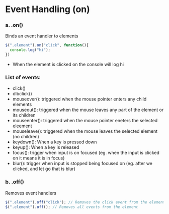 # Event Handling (on)

### a. .on()
Binds an event handler to elements
```javascript
$(".element").on("click", function(){
  console.log("hi");
})
```
- When the element is clicked on the console will log hi

### List of events:
- click()
- dlbclick()
- mouseover(): triggered when the mouse pointer enters any child elements 
- mouseout(): triggered when the mouse leaves any part of the element or its children
- mouseenter(): triggered when the mouse pointer eneters the selected eleement
- mouseleave(): triggered when the mouse leaves the selected element (no children)
- keydown(): When a key is pressed down
- keyup(): When a key is released
- focus(): trigger when input is on focused (eg. when the input is clicked on it means it is in focus)
- blur(): trigger when input is stopped being focused on (eg. after we clicked, and let go that is blur)

### b. .off()
Removes event handlers
```javascript
$(".element").off("click"); // Removes the click event from the element
$(".element").off(); // Removes all events from the element
```
